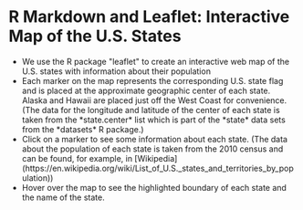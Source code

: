 # R Markdown and Leaflet: Interactive Map of the U.S. States 

<ul>
  <li> We use the R package "leaflet" to create an interactive web map of the U.S. states with information about their population  </li>
  <li> Each marker on the map represents the corresponding U.S. state flag and is placed at the approximate geographic center of each state. Alaska and Hawaii are placed just off the West Coast for convenience. (The data for the longitude and latitude of the center of each state is taken from the *state.center* list which is part of the *state* data sets from the *datasets* R package.) </li>
 
 <li> Click on a marker to see some information about each state. (The data about the population of each state is taken from the 2010 census and can be found, for example, in [Wikipedia](https://en.wikipedia.org/wiki/List_of_U.S._states_and_territories_by_population)) </li>
 
 <li> Hover over the map to see the highlighted boundary of each state and the name of the state. </li>
</ul>  
